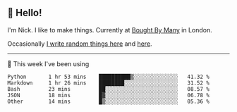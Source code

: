 ## 👋 Hello! 

I'm Nick. I like to make things. Currently at [Bought By Many](https://boughtbymany.com) in London.

Occasionally [I write random things here](https://nicksnell.com) and [here](https://twitter.com/nicksnell).

-------

🚀 This week I've been using

<!--START_SECTION:waka-->

```text
Python       1 hr 53 mins    ██████████▒░░░░░░░░░░░░░░   41.32 %
Markdown     1 hr 26 mins    ████████░░░░░░░░░░░░░░░░░   31.52 %
Bash         23 mins         ██░░░░░░░░░░░░░░░░░░░░░░░   08.57 %
JSON         18 mins         █▓░░░░░░░░░░░░░░░░░░░░░░░   06.78 %
Other        14 mins         █▒░░░░░░░░░░░░░░░░░░░░░░░   05.36 %
```

<!--END_SECTION:waka-->
